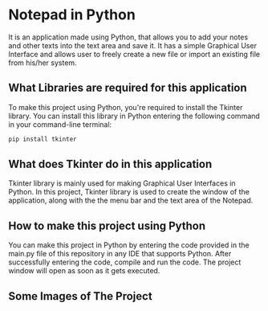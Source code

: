 # Notepad in Python
It is an application made using Python, that allows you to add your notes and other texts into the text area and save it. It has a simple Graphical User Interface and allows user to freely create a new file or import an existing file from his/her system.

## What Libraries are required for this application
To make this project using Python, you're required to install the Tkinter library. You can install this library in Python entering the following command in your command-line terminal:
```bash
pip install tkinter
```
## What does Tkinter do in this application
Tkinter library is mainly used for making Graphical User Interfaces in Python. In this project, Tkinter library is used to create the window of the application, along with the the menu bar and the text area of the Notepad.

## How to make this project using Python
You can make this project in Python by entering the code provided in the main.py file of this repository in any IDE that supports Python. After successfully entering the code, compile and run the code. The project window will open as soon as it gets executed.

## Some Images of The Project
